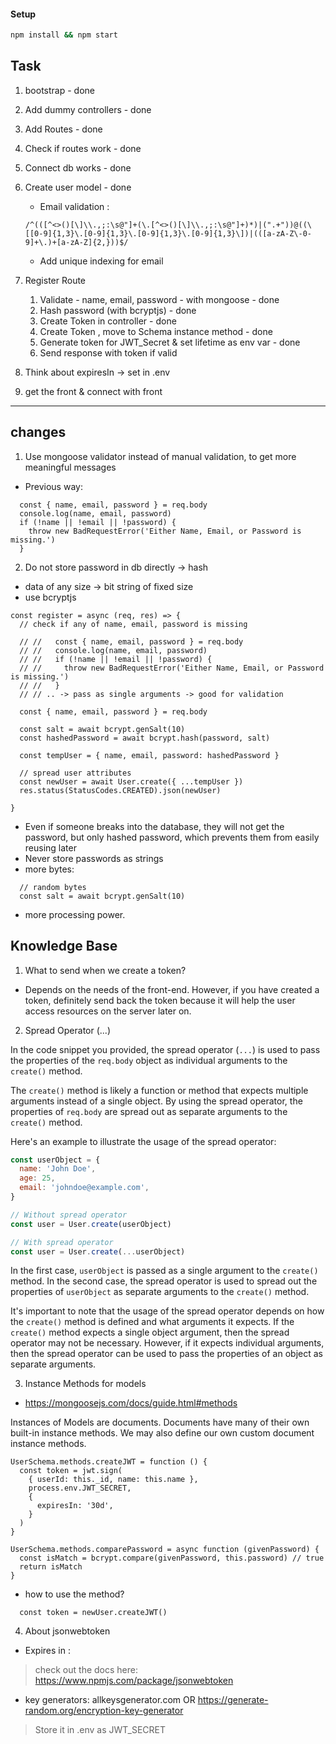 #### Setup

```bash
npm install && npm start
```

## Task

1. bootstrap - done
2. Add dummy controllers - done
3. Add Routes - done
4. Check if routes work - done
5. Connect db works - done
6. Create user model - done

   - Email validation :

   ```regex
   /^(([^<>()[\]\\.,;:\s@"]+(\.[^<>()[\]\\.,;:\s@"]+)*)|(".+"))@((\[[0-9]{1,3}\.[0-9]{1,3}\.[0-9]{1,3}\.[0-9]{1,3}\])|(([a-zA-Z\-0-9]+\.)+[a-zA-Z]{2,}))$/
   ```

   - Add unique indexing for email

7. Register Route

   1. Validate - name, email, password - with mongoose - done
   2. Hash password (with bcryptjs) - done
   3. Create Token in controller - done
   4. Create Token , move to Schema instance method - done
   5. Generate token for JWT_Secret & set lifetime as env var - done
   6. Send response with token if valid

8. Think about expiresIn -> set in .env

9. get the front & connect with front

---

## changes

1. Use mongoose validator instead of manual validation, to get more meaningful messages

- Previous way:

```
  const { name, email, password } = req.body
  console.log(name, email, password)
  if (!name || !email || !password) {
    throw new BadRequestError('Either Name, Email, or Password is missing.')
  }
```

2. Do not store password in db directly -> hash

- data of any size -> bit string of fixed size
- use bcryptjs

```
const register = async (req, res) => {
  // check if any of name, email, password is missing

  // //   const { name, email, password } = req.body
  // //   console.log(name, email, password)
  // //   if (!name || !email || !password) {
  // //     throw new BadRequestError('Either Name, Email, or Password is missing.')
  // //   }
  // // .. -> pass as single arguments -> good for validation

  const { name, email, password } = req.body

  const salt = await bcrypt.genSalt(10)
  const hashedPassword = await bcrypt.hash(password, salt)

  const tempUser = { name, email, password: hashedPassword }

  // spread user attributes
  const newUser = await User.create({ ...tempUser })
  res.status(StatusCodes.CREATED).json(newUser)

}
```

- Even if someone breaks into the database, they will not get the password, but only hashed password, which prevents them from easily reusing later
- Never store passwords as strings
- more bytes:

```
  // random bytes
  const salt = await bcrypt.genSalt(10)
```

- more processing power.

## Knowledge Base

1. What to send when we create a token?

- Depends on the needs of the front-end. However, if you have created a token, definitely send back the token because it will help the user access resources on the server later on.

2. Spread Operator (...)

In the code snippet you provided, the spread operator (`...`) is used to pass the properties of the `req.body` object as individual arguments to the `create()` method.

The `create()` method is likely a function or method that expects multiple arguments instead of a single object. By using the spread operator, the properties of `req.body` are spread out as separate arguments to the `create()` method.

Here's an example to illustrate the usage of the spread operator:

```javascript
const userObject = {
  name: 'John Doe',
  age: 25,
  email: 'johndoe@example.com',
}

// Without spread operator
const user = User.create(userObject)

// With spread operator
const user = User.create(...userObject)
```

In the first case, `userObject` is passed as a single argument to the `create()` method. In the second case, the spread operator is used to spread out the properties of `userObject` as separate arguments to the `create()` method.

It's important to note that the usage of the spread operator depends on how the `create()` method is defined and what arguments it expects. If the `create()` method expects a single object argument, then the spread operator may not be necessary. However, if it expects individual arguments, then the spread operator can be used to pass the properties of an object as separate arguments.

3. Instance Methods for models

- https://mongoosejs.com/docs/guide.html#methods

Instances of Models are documents. Documents have many of their own built-in instance methods. We may also define our own custom document instance methods.

```
UserSchema.methods.createJWT = function () {
  const token = jwt.sign(
    { userId: this._id, name: this.name },
    process.env.JWT_SECRET,
    {
      expiresIn: '30d',
    }
  )
}

UserSchema.methods.comparePassword = async function (givenPassword) {
  const isMatch = bcrypt.compare(givenPassword, this.password) // true
  return isMatch
}
```

- how to use the method?

```
  const token = newUser.createJWT()
```

4. About jsonwebtoken

- Expires in :

> check out the docs here: https://www.npmjs.com/package/jsonwebtoken

- key generators: allkeysgenerator.com OR https://generate-random.org/encryption-key-generator

> Store it in .env as JWT_SECRET
